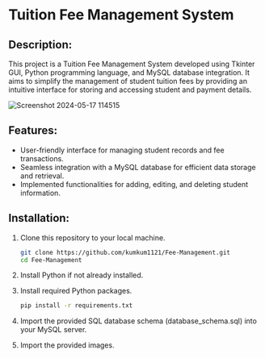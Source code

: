 # Tuition Fee Management System
## Description:

This project is a Tuition Fee Management System developed using Tkinter GUI, Python programming language, and MySQL database integration. It aims to simplify the management of student tuition fees by providing an intuitive interface for storing and accessing student and payment details.

![Screenshot 2024-05-17 114515](https://github.com/kumkum1121/Fee-Management/assets/167023304/ab86a88d-f807-48bb-8df4-8315ebe7c74a)

## Features:

   - User-friendly interface for managing student records and fee transactions.
   - Seamless integration with a MySQL database for efficient data storage and retrieval.
   - Implemented functionalities for adding, editing, and deleting student information.

## Installation:

   1. Clone this repository to your local machine.

      ```bash
      git clone https://github.com/kumkum1121/Fee-Management.git
      cd Fee-Management
      ```
   1. Install Python if not already installed.
   1.  Install required Python packages.
      
          ```bash
          pip install -r requirements.txt
          ```
   1.  Import the provided SQL database schema (database_schema.sql) into your MySQL server.
   1. Import the provided images.
